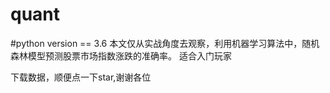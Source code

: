 # quant
#python version == 3.6
本文仅从实战角度去观察，利用机器学习算法中，随机森林模型预测股票市场指数涨跌的准确率。
适合入门玩家


下载数据，顺便点一下star,谢谢各位

